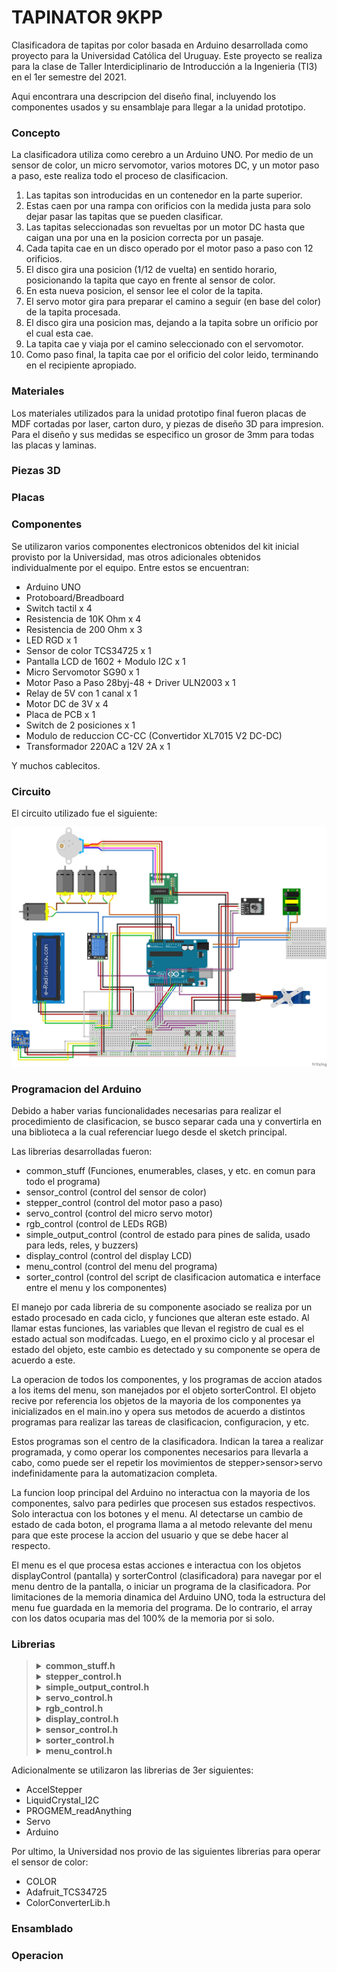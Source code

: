# TAPINATOR 9KPP

Clasificadora de tapitas por color basada en Arduino desarrollada como proyecto
para la Universidad Católica del Uruguay. Este proyecto se realiza para la clase
de Taller Interdiciplinario de Introducción a la Ingenieria (TI3) en el 1er semestre
del 2021.

Aqui encontrara una descripcion del diseño final, incluyendo los componentes usados
y su ensamblaje para llegar a la unidad prototipo.

### Concepto

La clasificadora utiliza como cerebro a un Arduino UNO. Por medio de un sensor
de color, un micro servomotor, varios motores DC, y un motor paso a paso, este
realiza todo el proceso de clasificacion.

1. Las tapitas son introducidas en un contenedor en la parte superior.
2. Estas caen por una rampa con orificios con la medida justa para solo dejar pasar las tapitas que se pueden clasificar.
3. Las tapitas seleccionadas son revueltas por un motor DC hasta que caigan una por una en la posicion correcta por un pasaje.
4. Cada tapita cae en un disco operado por el motor paso a paso con 12 orificios.
5. El disco gira una posicion (1/12 de vuelta) en sentido horario, posicionando la tapita que cayo en frente al sensor de color.
6. En esta nueva posicion, el sensor lee el color de la tapita.
7. El servo motor gira para preparar el camino a seguir (en base del color) de la tapita procesada.
8. El disco gira una posicion mas, dejando a la tapita sobre un orificio por el cual esta cae.
9. La tapita cae y viaja por el camino seleccionado con el servomotor.
10. Como paso final, la tapita cae por el orificio del color leido, terminando en el recipiente apropiado.

### Materiales

Los materiales utilizados para la unidad prototipo final fueron placas de MDF cortadas
por laser, carton duro, y piezas de diseño 3D para impresion. Para el diseño y sus
medidas se especifico un grosor de 3mm para todas las placas y laminas.

### Piezas 3D

### Placas

### Componentes

Se utilizaron varios componentes electronicos obtenidos del kit inicial provisto por la Universidad,
mas otros adicionales obtenidos individualmente por el equipo. Entre estos se encuentran:

- Arduino UNO
- Protoboard/Breadboard
- Switch tactil x 4
- Resistencia de 10K Ohm x 4
- Resistencia de 200 Ohm x 3
- LED RGD x 1
- Sensor de color TCS34725 x 1
- Pantalla LCD de 1602 + Modulo I2C x 1
- Micro Servomotor SG90 x 1
- Motor Paso a Paso 28byj-48 + Driver ULN2003 x 1
- Relay de 5V con 1 canal x 1
- Motor DC de 3V x 4
- Placa de PCB x 1
- Switch de 2 posiciones x 1
- Modulo de reduccion CC-CC (Convertidor XL7015 V2 DC-DC)
- Transformador 220AC a 12V 2A x 1

Y muchos cablecitos.

### Circuito

El circuito utilizado fue el siguiente:

![Diagrama](/resources/img/circuit.png)

### Programacion del Arduino

Debido a haber varias funcionalidades necesarias para realizar el procedimiento
de clasificacion, se busco separar cada una y convertirla en una biblioteca a la 
cual referenciar luego desde el sketch principal.

Las librerias desarrolladas fueron:
- common_stuff (Funciones, enumerables, clases, y etc. en comun para todo el programa)
- sensor_control (control del sensor de color)
- stepper_control (control del motor paso a paso)
- servo_control (control del micro servo motor)
- rgb_control (control de LEDs RGB)
- simple_output_control (control de estado para pines de salida, usado para leds, reles, y buzzers)
- display_control (control del display LCD)
- menu_control (control del menu del programa)
- sorter_control (control del script de clasificacion automatica e interface entre el menu y los componentes)

El manejo por cada libreria de su componente asociado se realiza por un estado procesado en cada ciclo, 
y funciones que alteran este estado. Al llamar estas funciones, las variables que llevan el registro de 
cual es el estado actual son modifcadas. Luego, en el proximo ciclo y al procesar el estado del objeto,
este cambio es detectado y su componente se opera de acuerdo a este.

La operacion de todos los componentes, y los programas de accion atados a los items del menu, son manejados
por el objeto sorterControl. El objeto recive por referencia los objetos de la mayoria de los componentes
ya inicializados en el main.ino y opera sus metodos de acuerdo a distintos programas para realizar las 
tareas de clasificacion, configuracion, y etc. 

Estos programas son el centro de la clasificadora. Indican la tarea a realizar programada, y como operar
los componentes necesarios para llevarla a cabo, como puede ser el repetir los movimientos de stepper>sensor>servo
indefinidamente para la automatizacion completa.

La funcion loop principal del Arduino no interactua con la mayoria de los componentes, salvo para
pedirles que procesen sus estados respectivos. Solo interactua con los botones y el menu. Al detectarse
un cambio de estado de cada boton, el programa llama a al metodo relevante del menu para que este
procese la accion del usuario y que se debe hacer al respecto.

El menu es el que procesa estas acciones e interactua con los objetos displayControl (pantalla) y sorterControl 
(clasificadora) para navegar por el menu dentro de la pantalla, o iniciar un programa de la clasificadora. Por limitaciones
de la memoria dinamica del Arduino UNO, toda la estructura del menu fue guardada en la memoria del programa. De lo
contrario, el array con los datos ocuparia mas del 100% de la memoria por si solo.

### Librerias

<blockquote>
<details>
<summary markdown="span"><b>common_stuff.h</b></summary>

  Presenta funciones, enumeraciones, y estructuras de uso comun para todo el programa.
  * Funciones:
    * `char* ConvertColorCategoryToChar(ColorCategory)`: Convierte un dato ColorCategory a c-string.
    * `char* ConvertRGBColorToChar(RGBColor)`: Convierte un dato RGBColor a c-string.
  * Clases:
    *  `ButtonState()`: Maneja el estado de una boton asociado a un pin usando attach(int pin, int debounce_delay);
  * Enumeraciones:
    * `MenuUserActions`: Botones disponibles.
    * `RotationDirection`: A reloj o contra. Para el paso a paso.
    * `ButtonAction`: Estado de un boton.
    * `TextAlignment`: Justificacion para textos.
    * `SensorAuxLEDMode`: Modo de operacion del LED del sensor.
    * `RGBColors`: Colores para LEDs RGB.
    * `SorterActions`: Acciones individuales del sistema.
    * `SorterPrograms`: Programas de operacion que se pueden ejecutar.
    * `ColorCategories`: Categorias de colores a clasificar.
    * `MenuActions`: Acciones disponibles para el boton 'entrar' en el menu.
</details>
<details>
<summary><b>stepper_control.h</b></summary>
      
Definicion de clases asociadas al motor paso a paso.
* Clases:
  * `StepperControl(int, int, int, int)`: Controla e inicializa el motor.
    * `initialize()`: Inicializa el motor con maxima velocidad en 500 y posicion 0.
    * `processState()`: Opera el motor segun el estado del objecto.
    * `doCycling()`: Cambia el estado para realizar el ciclaje continuo del motor.
    * `doCapStep()`: Cambia el estado para realizar un giro de 30º.
    * `stopActions()`: Cambia el estado para detener todas las acciones.
    * `getCurrentAction()`: Devuelve la accion actual.
    * `isBusy()`: Devuelve verdadero si el estado actual es de descanzo.
* Enumeraciones:
  * `StepperActions`: Operaciones que puede realizar el motor paso a paso.
</details>
<details>
<summary><b>simple_output_control.h</b></summary>
      
Operacion de digital outputs.
* Clase:
  * `SOutputControl(int)`: Definicion, inicializacion, y operacion de digtal outputs.
    * `initialize()`: Inicializa la salida en el pin y lo configura.
    * `processState()`: Activa o desactiva el pin segun el estado dle objeto.
    * `on()`: Cambia el estado a HIGH.
    * `off()`: Cambia el estado a LOW.
</details>
<details>
<summary><b>servo_control.h</b></summary>

Operacion del servo motor.
* Clase:
  * `ServoControl(int)`: Operacion del servomotor, e inicializacion.
    * `initialize()`: Inicializacion del objeto servo.
    * `moveToColor(ColorCategory)`: A partir de color category, mover servo.
</details>
<details>
<summary><b>rgb_control.h</b></summary>
      
Activacion y manejo de LEDs RGB.
* Clase:
  * `RGBControl(int, int, int)`: 
    * `initialize()`: Configura valores por defecto.
    * `processState()`: Opera el LED segun el estado de este.
    * `setColor()` : Cambia el estado del LED.
    * `isRested()`: Devuelve verdadero si el led esta descansando.
</details>
<details>
<summary><b>display_control.h</b></summary>
 
Operacion de Displays LCD por I2C.
* Clases:
  * `TextLine()`: Guarda una linea del display y expone metodos para usarla.
    * `generateVisibleLine(int)`: Aplica alineacion y largo de cadena.
  * `DisplayControl(byte, int, int, int)`: Operacion del display LCD I2C.
    * `initialize()`: Inicializa el objeto display y crea chars especiales.
    * `processState()`: Opera el display de acuerdo a cambios de estado.
    * `setLineText(char [], int, enum TextAlignment)`: Cmabia el estado y conifugra una linea.
    * `navArrows()`: Mostrar flechas de navegacion en la linea inferior.
    * `noNavArrows()`: Ocultar flechas de navegacion en la linea inferior.
    * `rested()`: Devuelve verdadero si el display esta descansado.
</details>
<details>
<summary><b>sensor_control.h</b></summary>
 
Operacion del sensor RGB, y acceso a lecturas.
* Clases:
  * `SensorControl(int)`: Clase que inicializa y interactua con el sensor.
    * `initialize()`: Inicializa el objeto sensor y crea chars especiales.
    * `processState()`: Opera el sensor y LED segun el estado.
    * `setAuxLEDMode(SensorAuxLEDMode)`: Cambia el estado del LED.
    * `isBusy()`: Devuelve true si el sensor esta operando.
    * `getColorRead()`: Devuelva la ColorCategory asociada al color leido.
    * `getColorReadRGB()`: Devuelve un RGBColor con los datos leidos.
    * `requestColorReading()`: Cambia el estado del sensor para realizar una lectura.
</details>
<details>
<summary><b>sorter_control.h</b></summary>
 
Ejecucion de Programas de automatizacion, rastreo de estadistica, y interfaz con otras librerias.
* Clases:
  * `SorterControl(SensorControl (&), StepperControl (&), ServoControl (&), SOutputControl (&), RGBControl (&), DisplayControl (&))`: Clase que hace de interfaz entre el menu y los componentes, y ejecuta programas.
    * `initialize()`: Llama al inicializador de todos los objetos para componentes.
    * `processState()`: Ejecuta pogramas segun el estado.
    * `startProgram()`: Inicia un programa de ejecucion.
    * `stopProgram()`: Levanta el flag que los programas no bloqueantes toman para parar.
    * `isBusy()`: Devuelve true si se esta ejecutanto algun programa.
</details>
<details>
<summary><b>menu_control.h</b></summary>
 
Presenta un menu por display al usuario y le permite interactuar con la clasificadora por medio de una botonera.
* Clases:
  * `MenuControl(const MenuItemS (&)[38], DisplayControl (&), SorterControl (&))`: Maneja interacciones entre clasificadora e usuario por botonera y display
    * `initialize()`: Inicializa el objeto SorterControl.
    * `processState()`: Dependiendo de la accion activa, navega el menu o actuva programas del SorterControl.
    * `triggerUserAction(MenuUserActions)`: Cambia el estado configurando la accion activa por la recivida.
    * `getCurrentAction()`: Devuelve la accion activa.
    * `getCurrentMenuItemId()`: Devuelve el id del item de menu actual.
    * `getMenuItem()`: Devuelve el item de menu para dado id.
    * `getNextSiblingId()`: Devuelve el id del item de menu hermano siguiente desde el item de menu actual.
    * `getPrevSiblingId()`: Devuelve el id del item de menu hermano anterior desde el item de menu actual.
    * `getSiblingCount()`: Devuelve la cantidad de hermanos para el item de menu actual.
    * `getFirstChild()`: Devuelve el id del item de menu con indice 0 dentro de los hijos del item de menu actual.
    * `inactive()`: Devuelve verdadero si el menu se encuentra inactivo.
    * `canGoBack()`: Devuelve verdadero si existe abuelo del item del menu actual.
</details>
</blockquote>

Adicionalmente se utilizaron las librerias de 3er siguientes:
- AccelStepper
- LiquidCrystal_I2C
- PROGMEM_readAnything
- Servo
- Arduino

Por ultimo, la Universidad nos provio de las siguientes librerias para operar el sensor de color:
- COLOR
- Adafruit_TCS34725
- ColorConverterLib.h

### Ensamblado

### Operacion


